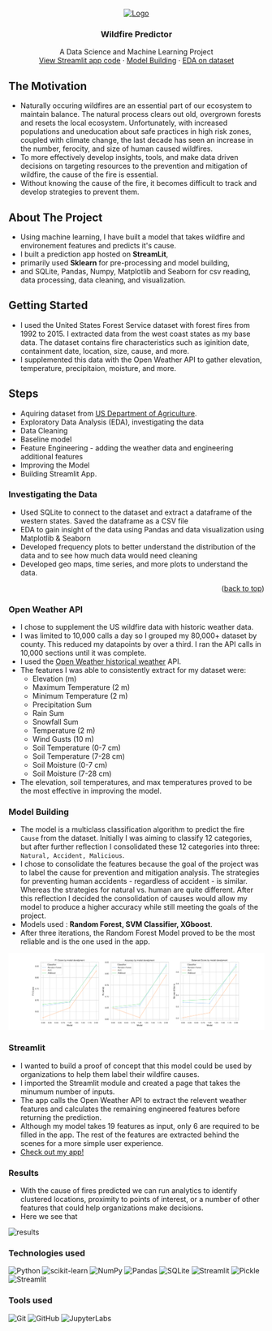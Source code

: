 <div id="top"></div>

<!-- PROJECT LOGO -->
<br />
<div align="center">
  <a href="https://github.com/HalleypC">
    <img src="https://cdn-icons-png.flaticon.com/512/3043/3043608.png" alt="Logo" width="80" height="80"/> 
  </a>
<h3 align="center">Wildfire Predictor</h3>
  <p align="center">
    A Data Science and Machine Learning Project
    <br />
    <a href="https://github.com/HalleypC/Wildfire-Predictor/blob/main/src/scripts/app.py">View Streamlit app code</a>
    ·
    <a href="https://github.com/HalleypC/Wildfire-Predictor/blob/main/src/notebooks/6\)%20Model_2.ipynb"> Model Building</a>
    ·
    <a href="https://github.com/HalleypC/Wildfire-Predictor/blob/main/src/notebooks/1\)%20EDA.ipynb">EDA on dataset</a>
  </p>
</div>


<!-- ABOUT THE PROJECT -->
## The Motivation
* Naturally occuring wildfires are an essential part of our ecosystem to maintain balance. The natural process clears out old, overgrown forests and resets the local ecosystem. Unfortunately, with increased populations and uneducation about safe practices in high risk zones, coupled with climate change, the last decade has seen an increase in the number, ferocity, and size of human caused wildfires. 
* To more effectively develop insights, tools, and make data driven decisions on targeting resources to the prevention and mitigation of wildfire, the cause of the fire is essential. 
* Without knowing the cause of the fire, it becomes difficult to track and develop strategies to prevent them. 

## About The Project
* Using machine learning, I have built a model that takes wildfire and environement features and predicts it's cause.
* I built a prediction app hosted on **StreamLit**,
* primarily used **Sklearn** for pre-processing and model building,
* and SQLite, Pandas, Numpy, Matplotlib and Seaborn for csv reading, data processing, data cleaning, and visualization.

<!-- GETTING STARTED -->
## Getting Started
* I used the United States Forest Service dataset with forest fires from 1992 to 2015. I extracted data from the west coast states as my base data. The dataset contains fire characteristics such as iginition date, containment date, location, size, cause, and more. 
* I supplemented this data with the Open Weather API to gather elevation, temperature, precipitaion, moisture, and more. 

<!-- USAGE EXAMPLES -->
## Steps
* Aquiring dataset from [US Department of Agriculture](https://www.fs.usda.gov/rds/archive/catalog/RDS-2013-0009.4).
* Exploratory Data Analysis (EDA), investigating the data
* Data Cleaning
* Baseline model
* Feature Engineering - adding the weather data and engineering additional features
* Improving the Model
* Building Streamlit App.

### Investigating the Data
* Used SQLite to connect to the dataset and extract a dataframe of the western states. Saved the dataframe as a CSV file
* EDA to gain insight of the data using Pandas and data visualization using Matplotlib & Seaborn
* Developed frequency plots to better understand the distribution of the data and to see how much data would need cleaning
* Developed geo maps, time series, and more plots to understand the data.

<p align="right">(<a href="#top">back to top</a>)</p> 

### Open Weather API
* I chose to supplement the US wildfire data with historic weather data.
* I was limited to 10,000 calls a day so I grouped my 80,000+ dataset by county. This reduced my datapoints by over a third. I ran the API calls in 10,000 sections until it was complete. 
* I used the [Open Weather historical weather](https://open-meteo.com/en/docs/historical-weather-api) API.
* The features I was able to consistently extract for my dataset were:
    * Elevation (m)
    * Maximum Temperature (2 m)
    * Minimum Temperature (2 m)
    * Precipitation Sum
    * Rain Sum
    * Snowfall Sum
    * Temperature (2 m)
    * Wind Gusts (10 m)
    * Soil Temperature (0-7 cm)
    * Soil Temperature (7-28 cm)
    * Soil Moisture (0-7 cm)
    * Soil Moisture (7-28 cm)
* The elevation, soil temperatures, and max temperatures proved to be the most effective in improving the model. 

### Model Building 
* The model is a multiclass classification algorithm to predict the fire `Cause` from the dataset. Initially I was aiming to classify 12 categories, but after further reflection I consolidated these 12 categories into three: `Natural, Accident, Malicious`.
* I chose to consolidate the features because the goal of the project was to label the cause for prevention and mitigation analysis. The strategies for preventing human accidents - regardless of accident - is similar. Whereas the strategies for natural vs. human are quite different. After this reflection I decided the consolidation of causes would allow my model to produce a higher accuracy while still meeting the goals of the project.
* Models used : **Random Forest, SVM Classifier, XGboost**.
* After three iterations, the Random Forest Model proved to be the most reliable and is the one used in the app.

![results](./output/figures/Results.png)

### Streamlit
* I wanted to build a proof of concept that this model could be used by organizations to help them label their wildfire causes. 
* I imported the Streamlit module and created a page that takes the minumum number of inputs.
* The app calls the Open Weather API to extract the relevent weather features and calculates the remaining engineered features before returning the prediction. 
* Although my model takes 19 features as input, only 6 are required to be filled in the app. The rest of the features are extracted behind the scenes for a more simple user experience. 
* [Check out my app!](https://forest-fire-predictionv1.herokuapp.com/)

### Results
* With the cause of fires predicted we can run analytics to identify clustered locations, proximity to points of interest, or a number of other features that could help organizations make decisions. 
* Here we see that 

![results](./output/figures/Result_Labels_Map.png)

### **Technologies used**
![Python](https://img.shields.io/badge/python-3670A0?style=for-the-badge&logo=python&logoColor=ffdd54)
![scikit-learn](https://img.shields.io/badge/scikit--learn-%23F7931E.svg?style=for-the-badge&logo=scikit-learn&logoColor=white)
![NumPy](https://img.shields.io/badge/numpy-%23013243.svg?style=for-the-badge&logo=numpy&logoColor=white)
![Pandas](https://img.shields.io/badge/pandas-%23150458.svg?style=for-the-badge&logo=pandas&logoColor=white)
![SQLite](https://img.shields.io/badge/SQLite-%23F7931E.svg?style=for-the-badge&logo=sqlite&logoColor=white)
![Streamlit](https://img.shields.io/badge/Streamlit-%23000.svg?style=for-the-badge&logo=streamlit&logoColor=white)
![Pickle](https://img.shields.io/badge/Pickle-%FF2a2a.svg?style=for-the-badge&logoColor=white)
![Streamlit](https://img.shields.io/badge/Seaborn-%23000.svg?style=for-the-badge&logo=seaborn&logoColor=white)


### **Tools used**
![Git](https://img.shields.io/badge/git-%23F05033.svg?style=for-the-badge&logo=git&logoColor=white)
![GitHub](https://img.shields.io/badge/github-%23121011.svg?style=for-the-badge&logo=github&logoColor=white)
![JupyterLabs](https://img.shields.io/badge/Jupyter--Labs-%23121011.svg?style=for-the-badge&logo=jupyter&logoColor=white)